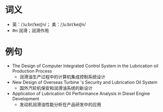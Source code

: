# 词义
- 英：/ˌluːbrɪˈkeɪʃn/； 美：/ˌluːbrɪˈkeɪʃn/
- #n 润滑；润滑作用
# 例句
- The Design of Computer Integrated Control System in the Lubrication oil Production Process
	- 润滑油生产过程中的计算机集成控制系统设计
- New Design of Overseas Turbine 's Security and Lubrication Oil System
	- 国外汽轮机保安和润滑油系统的新设计
- Application of Lubrication Oil Performance Analysis in Diesel Engine Development
	- 发动机润滑油性能分析在产品研发中的应用
